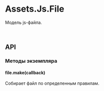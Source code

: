 # Assets.Js.File
Модель js-файла.

 

## API

### Методы экземпляра

#### file.make(callback)
Собирает файл по определенным правилам.